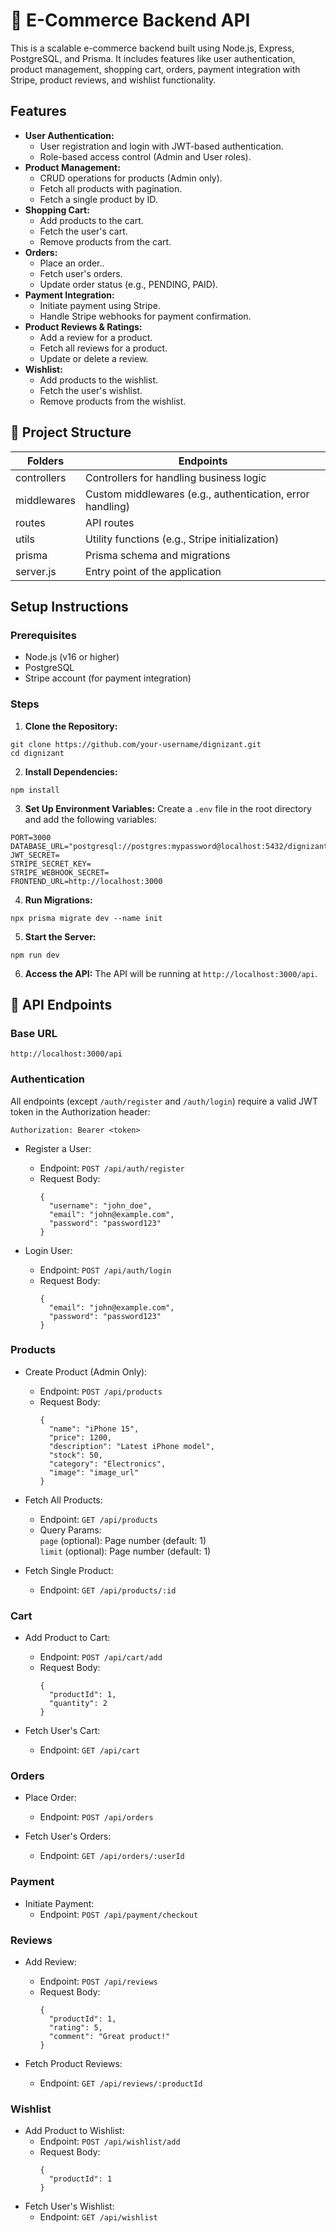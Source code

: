 # 🛒 E-Commerce Backend API

This is a scalable e-commerce backend built using Node.js, Express, PostgreSQL, and Prisma. It includes features like user authentication, product management, shopping cart, orders, payment integration with Stripe, product reviews, and wishlist functionality.

## Features
- **User Authentication:**  
  - User registration and login with JWT-based authentication.
  - Role-based access control (Admin and User roles).
- **Product Management:**  
  - CRUD operations for products (Admin only).
  - Fetch all products with pagination.
  - Fetch a single product by ID.
- **Shopping Cart:**  
  - Add products to the cart.
  - Fetch the user's cart.
  - Remove products from the cart.
- **Orders:**  
  - Place an order..
  - Fetch user's orders.
  - Update order status (e.g., PENDING, PAID).
- **Payment Integration:**  
  - Initiate payment using Stripe.
  - Handle Stripe webhooks for payment confirmation.
- **Product Reviews & Ratings:**  
  - Add a review for a product.
  - Fetch all reviews for a product.
  - Update or delete a review.
- **Wishlist:**  
  - Add products to the wishlist.
  - Fetch the user's wishlist.
  - Remove products from the wishlist.

## 📂 Project Structure


| Folders     | Endpoints                                                 |
| ----------- | --------------------------------------------------------- |
| controllers | Controllers for handling business logic                   |
| middlewares | Custom middlewares (e.g., authentication, error handling) |
| routes      | API routes                                                |
| utils       | Utility functions (e.g., Stripe initialization)           |
| prisma      | Prisma schema and migrations                              |
| server.js   | Entry point of the application                            |


## Setup Instructions
### Prerequisites
- Node.js (v16 or higher)
- PostgreSQL
- Stripe account (for payment integration)

### Steps
1. **Clone the Repository:**
  ```
  git clone https://github.com/your-username/dignizant.git
  cd dignizant
  ```

2. **Install Dependencies:**
  ```
  npm install
  ```

3. **Set Up Environment Variables:**
Create a `.env` file in the root directory and add the following variables:
  ```
  PORT=3000
  DATABASE_URL="postgresql://postgres:mypassword@localhost:5432/dignizant"
  JWT_SECRET=
  STRIPE_SECRET_KEY=
  STRIPE_WEBHOOK_SECRET=
  FRONTEND_URL=http://localhost:3000
  ```

4. **Run Migrations:**
  ```
  npx prisma migrate dev --name init
  ```

5. **Start the Server:**
  ```
  npm run dev
  ```

6. **Access the API:** The API will be running at `http://localhost:3000/api`. 


## 📄 API Endpoints
### Base URL  
  ```
  http://localhost:3000/api
  ```
### Authentication
All endpoints (except `/auth/register` and `/auth/login`) require a valid JWT token in the Authorization header:
  ```
  Authorization: Bearer <token>
  ```

- Register a User:
  - Endpoint: `POST /api/auth/register`
  - Request Body:
    ```
    {
      "username": "john_doe",
      "email": "john@example.com",
      "password": "password123"
    }
    ```

- Login User:
  - Endpoint: `POST /api/auth/login`
  - Request Body:
    ```
    {
      "email": "john@example.com",
      "password": "password123"
    }
    ```

### Products

- Create Product (Admin Only):
  - Endpoint: `POST /api/products`
  - Request Body:
    ```
    {
      "name": "iPhone 15",
      "price": 1200,
      "description": "Latest iPhone model",
      "stock": 50,
      "category": "Electronics",
      "image": "image_url"
    }
    ```

- Fetch All Products:
  - Endpoint: `GET /api/products`
  - Query Params: <br>
    `page` (optional): Page number (default: 1) <br> 
    `limit` (optional): Page number (default: 1)

- Fetch Single Product:
  - Endpoint: `GET /api/products/:id`


### Cart

- Add Product to Cart:
  - Endpoint: `POST /api/cart/add`
  - Request Body:
    ```
    {
      "productId": 1,
      "quantity": 2
    }
    ```

- Fetch User's Cart:
  - Endpoint: `GET /api/cart`

### Orders

- Place Order:
  - Endpoint: `POST /api/orders`

- Fetch User's Orders:
  - Endpoint: `GET /api/orders/:userId`


### Payment

- Initiate Payment:
  - Endpoint: `POST /api/payment/checkout`


### Reviews

- Add Review:
  - Endpoint: `POST /api/reviews`
  - Request Body:
    ```
    {
      "productId": 1,
      "rating": 5,
      "comment": "Great product!"
    }
    ```

- Fetch Product Reviews:
  - Endpoint: `GET /api/reviews/:productId`


### Wishlist

- Add Product to Wishlist:
  - Endpoint: `POST /api/wishlist/add`
  - Request Body:
    ```
    {
      "productId": 1
    }
    ```
- Fetch User's Wishlist:
  - Endpoint: `GET /api/wishlist`
